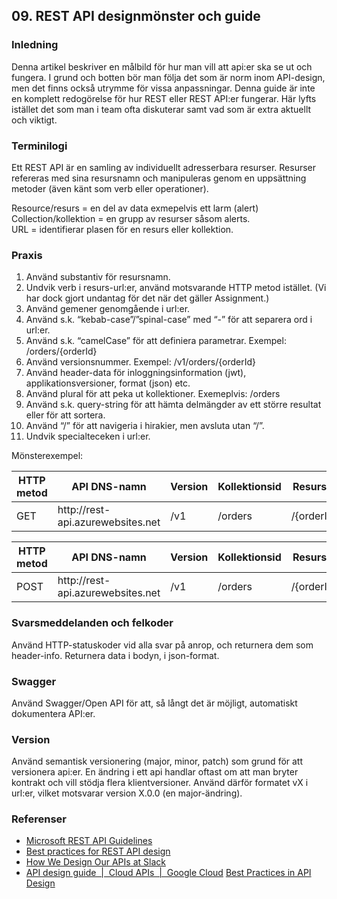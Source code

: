 ## 09. REST API designmönster och guide  

### Inledning

Denna artikel beskriver en målbild för hur man vill att api:er ska se ut och fungera. I grund och botten bör man följa det som är norm inom API-design, men det finns också utrymme för vissa anpassningar. Denna guide är inte en komplett redogörelse för hur REST eller REST API:er fungerar. Här lyfts istället det som man i team ofta diskuterar samt vad som är extra aktuellt och viktigt.

### Terminilogi

Ett REST API är en samling av individuellt adresserbara resurser. Resurser refereras med sina resursnamn och manipuleras genom en uppsättning metoder (även känt som verb eller operationer). 

Resource/resurs = en del av data exmepelvis ett larm (alert)  
Collection/kollektion = en grupp av resurser såsom alerts.  
URL = identifierar plasen för en resurs eller kollektion.

### Praxis

1. Använd substantiv för resursnamn.  
1. Undvik verb i resurs-url:er, använd motsvarande HTTP metod istället. (Vi har dock gjort undantag för det när det gäller Assignment.)
1. Använd gemener genomgående i url:er.
1. Använd s.k. “kebab-case”/”spinal-case” med “-” för att separera ord i url:er.
1. Använd s.k. “camelCase” för att definiera parametrar. Exempel: /orders/{orderId}
1. Använd versionsnummer. Exempel: /v1/orders/{orderId}
1. Använd header-data för inloggningsinformation (jwt), applikationsversioner, format (json) etc.
1. Använd plural för att peka ut kollektioner. Exemeplvis: /orders
1. Använd s.k. query-string för att hämta delmängder av ett större resultat eller för att sortera.
1. Använd “/” för att navigeria i hirakier, men avsluta utan “/”.
1. Undvik specialteceken i url:er.

Mönsterexempel:

<table>
<thead>
	<tr>
		<th>HTTP metod</th>
		<th>API DNS-namn</th>
		<th>Version</th>
		<th>Kollektionsid</th>
		<th>Resursid</th>
	</tr>
</thead>
<tbody>
	<tr>
		<td>GET</td>
		<td>http://rest-api.azurewebsites.net</td>
		<td>/v1</td>
		<td>/orders</td>
		<td>/{orderId}</td>
	</tr>
</tbody>
</table>

<table>
<thead>
	<tr>
		<th>HTTP metod</th>
		<th>API DNS-namn</th>
		<th>Version</th>
		<th>Kollektionsid</th>
		<th>Resursid</th>
		<th>Operation</th>
	</tr>
</thead>
<tbody>
	<tr>
		<td>POST</td>
		<td>http://rest-api.azurewebsites.net</td>
		<td>/v1</td>
		<td>/orders</td>
		<td>/{orderId}</td>
	    <td>/accept</td>
	</tr>
</tbody>
</table>

### Svarsmeddelanden och felkoder
Använd HTTP-statuskoder vid alla svar på anrop, och returnera dem som header-info. Returnera data i bodyn, i json-format.

### Swagger  
Använd Swagger/Open API för att, så långt det är möjligt, automatiskt dokumentera API:er. 

### Version  
Använd semantisk versionering (major, minor, patch) som grund för att versionera api:er. En ändring i ett api handlar oftast om att man bryter kontrakt och vill stödja flera klientversioner. Använd därför formatet vX i url:er, vilket motsvarar version X.0.0 (en major-ändring).

### Referenser

* <a href="https://github.com/microsoft/api-guidelines/blob/vNext/Guidelines.md" target="_blank">Microsoft REST API Guidelines</a> 
* <a href="https://stackoverflow.blog/2020/03/02/best-practices-for-rest-api-design/" target="_blank"> Best practices for REST API design</a>
* <a href="https://slack.engineering/how-we-design-our-apis-at-slack/" target="_blank">How We Design Our APIs at Slack</a>
* <a href="https://cloud.google.com/apis/design" target="_blank">API design guide  |  Cloud APIs  |  Google Cloud</a>
<a href="https://swagger.io/resources/articles/best-practices-in-api-design/" target="_blank">Best Practices in API Design</a>